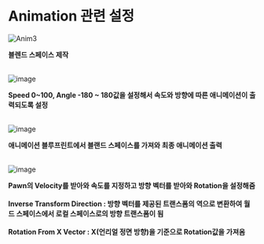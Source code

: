# Animation 관련 설정

![Anim3](https://github.com/user-attachments/assets/ac2a70c3-90cb-4d00-8ec9-f4bcbf6d2b9e)

**블렌드 스페이스 제작**<br><br>

![image](https://github.com/user-attachments/assets/1a9c0960-14cb-497c-9ec6-1ccadf4b0b24)

**Speed 0~100, Angle -180 ~ 180값을 설정해서 속도와 방향에 따른 애니메이션이 출력되도록 설정**<br><br>


![image](https://github.com/user-attachments/assets/5f8f6433-b163-41e3-982f-a31bbaccea05)

**애니메이션 블루프린트에서 블랜드 스페이스를 가져와 최종 애니메이션 출력**<br><br>

![image](https://github.com/user-attachments/assets/debe078a-daa0-4c1c-a108-b545dfccaf98)

**Pawn의 Velocity를 받아와 속도를 지정하고 방향 벡터를 받아와 Rotation을 설정해줌**<br><br>
**Inverse Transform Direction : 방향 벡터를 제공된 트랜스폼의 역으로 변환하여 월드 스페이스에서 로컬 스페이스로의 방향 트랜스폼이 됨**<br><br>
**Rotation From X Vector : X(언리얼 정면 방향)을 기준으로 Rotation값을 가져옴**<br><br>
